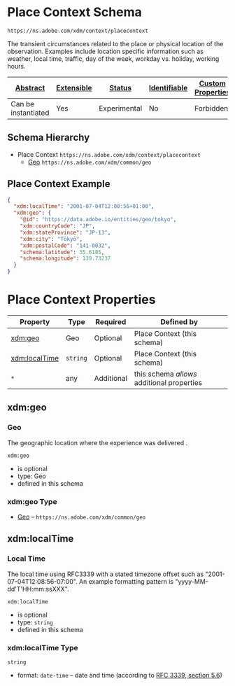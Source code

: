 
# Place Context Schema

```
https://ns.adobe.com/xdm/context/placecontext
```

The transient circumstances related to the place or physical location of the observation. 
Examples include location specific information such as weather, local time, traffic, day of the week, workday vs. holiday, working hours.


| [Abstract](../../abstract.md) | [Extensible](../../extensions.md) | [Status](../../status.md) | [Identifiable](../../id.md) | [Custom Properties](../../extensions.md) | [Additional Properties](../../extensions.md) | Defined In |
|-------------------------------|-----------------------------------|---------------------------|-----------------------------|------------------------------------------|----------------------------------------------|------------|
| Can be instantiated | Yes | Experimental | No | Forbidden | Permitted | [context/placecontext.schema.json](context/placecontext.schema.json) |
## Schema Hierarchy

* Place Context `https://ns.adobe.com/xdm/context/placecontext`
  * [Geo](../common/geo.schema.md) `https://ns.adobe.com/xdm/common/geo`


## Place Context Example
```json
{
  "xdm:localTime": "2001-07-04T12:08:56+01:00",
  "xdm:geo": {
    "@id": "https://data.adobe.io/entities/geo/tokyo",
    "xdm:countryCode": "JP",
    "xdm:stateProvince": "JP-13",
    "xdm:city": "Tōkyō",
    "xdm:postalCode": "141-0032",
    "schema:latitude": 35.6185,
    "schema:longitude": 139.73237
  }
}
```

# Place Context Properties

| Property | Type | Required | Defined by |
|----------|------|----------|------------|
| [xdm:geo](#xdmgeo) | Geo | Optional | Place Context (this schema) |
| [xdm:localTime](#xdmlocaltime) | `string` | Optional | Place Context (this schema) |
| `*` | any | Additional | this schema *allows* additional properties |

## xdm:geo
### Geo

The geographic location where the experience was delivered .

`xdm:geo`
* is optional
* type: Geo
* defined in this schema

### xdm:geo Type


* [Geo](../common/geo.schema.md) – `https://ns.adobe.com/xdm/common/geo`





## xdm:localTime
### Local Time

The local time using RFC3339 with a stated timezone offset such as "2001-07-04T12:08:56-07:00". An example formatting pattern is "yyyy-MM-dd'T'HH:mm:ssXXX".

`xdm:localTime`
* is optional
* type: `string`
* defined in this schema

### xdm:localTime Type


`string`
* format: `date-time` – date and time (according to [RFC 3339, section 5.6](http://tools.ietf.org/html/rfc3339))





